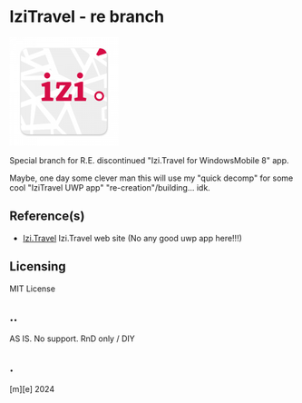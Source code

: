 # IziTravel - re branch
![](Images/logo.png)

Special branch for R.E. discontinued "Izi.Travel for WindowsMobile 8" app. 

Maybe, one day some clever man this will use my "quick decomp" for some cool "IziTravel UWP app" "re-creation"/building... idk.

## Reference(s)
- [Izi.Travel](https://izi.travel)  Izi.Travel web site (No any good uwp app here!!!)

## Licensing
MIT License

## ..
AS IS. No support. RnD only / DIY

## .
[m][e] 2024
